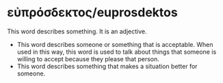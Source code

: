 # εὐπρόσδεκτος/euprosdektos
This word describes something. It is an adjective.
* This word describes someone or something that is acceptable. When used in this way, this word is used to talk about things that someone is willing to accept because they please that person.
* This word describes something that makes a situation better for someone.
